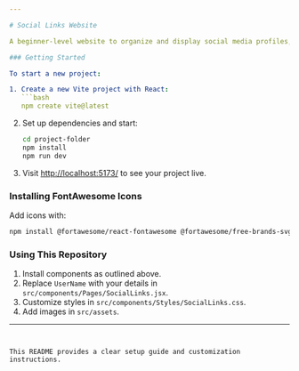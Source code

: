 ```yaml
---

# Social Links Website

A beginner-level website to organize and display social media profiles, built with JavaScript, React, HTML, and CSS. Ideal for showcasing personal or professional social links.

### Getting Started

To start a new project:

1. Create a new Vite project with React:
   ```bash
   npm create vite@latest
   ```
2. Set up dependencies and start:
   ```bash
   cd project-folder
   npm install
   npm run dev
   ```
3. Visit [http://localhost:5173/](http://localhost:5173/) to see your project live.

### Installing FontAwesome Icons

Add icons with:
```bash
npm install @fortawesome/react-fontawesome @fortawesome/free-brands-svg-icons
```

### Using This Repository

1. Install components as outlined above.
2. Replace `UserName` with your details in `src/components/Pages/SocialLinks.jsx`.
3. Customize styles in `src/components/Styles/SocialLinks.css`.
4. Add images in `src/assets`.

--- 
```


This README provides a clear setup guide and customization instructions.

